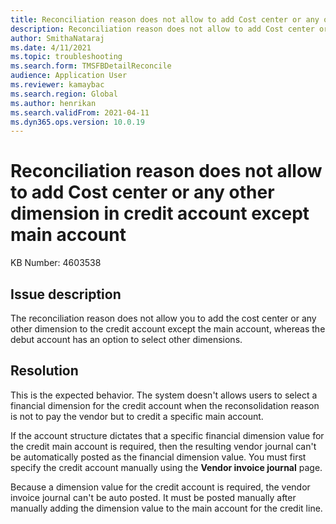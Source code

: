 ```yaml
---
title: Reconciliation reason does not allow to add Cost center or any other dimension in credit account except main account
description: Reconciliation reason does not allow to add Cost center or any other dimension in credit account except main account
author: SmithaNataraj
ms.date: 4/11/2021
ms.topic: troubleshooting
ms.search.form: TMSFBDetailReconcile
audience: Application User
ms.reviewer: kamaybac
ms.search.region: Global
ms.author: henrikan
ms.search.validFrom: 2021-04-11
ms.dyn365.ops.version: 10.0.19
---
```

<!-- KFM: The title must be less than 80 chars. Please revise. -->
# Reconciliation reason does not allow to add Cost center or any other dimension in credit account except main account

KB Number: 4603538

## Issue description
<!-- KFM: The following is unclear. Please revise. Also, "debut account" or "debit account"?-->
The reconciliation reason does not allow you to add the cost center or any other dimension to the credit account except the main account, whereas the debut account has an option to select other dimensions.

## Resolution

This is the expected behavior. The system doesn't allows users to select a financial dimension for the credit account when the reconsolidation reason is not to pay the vendor but to credit a specific main account.

If the account structure dictates that a specific financial dimension value for the credit main account is required, then the resulting vendor journal can't be automatically posted as the financial dimension value. You must first specify the credit account manually using the **Vendor invoice journal** page. <!-- KFM: Is this the correct page name? I couldn't find it -->

Because a dimension value for the credit account is required, the vendor invoice journal can't be auto posted. It must be posted manually after manually adding the dimension value to the main account for the credit line.
